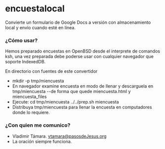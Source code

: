 # encuestalocal #

Convierte un formulario de Google Docs a versión con almacenamiento local
y envío cuando esté en línea.

### ¿Cómo usar? ###

Hemos preparado encuestas en OpenBSD desde el interprete de comandos ksh, una vez preparada debe
poderse usar con cualquier navegador que soporte IndexedDB.

 En directorio con fuentes de este convertidor
* mkdir -p tmp/miencuesta
* En navegador examine encuesta en modo de llenar y descarguela en 
    tmp/miencuesta --de forma que quede miencuesta.html y miencuesta_files
* Ejecute: 
    cd tmp/miencuesta
    ../../prep.sh miencuesta
* Distribuya tmp/miencuesta para llenar la encuesta en computadores donde
  lo requiere.


### ¿Con quien me comunico? ###

* Vladimir Támara. vtamara@pasosdeJesus.org
* La oración siempre funciona.